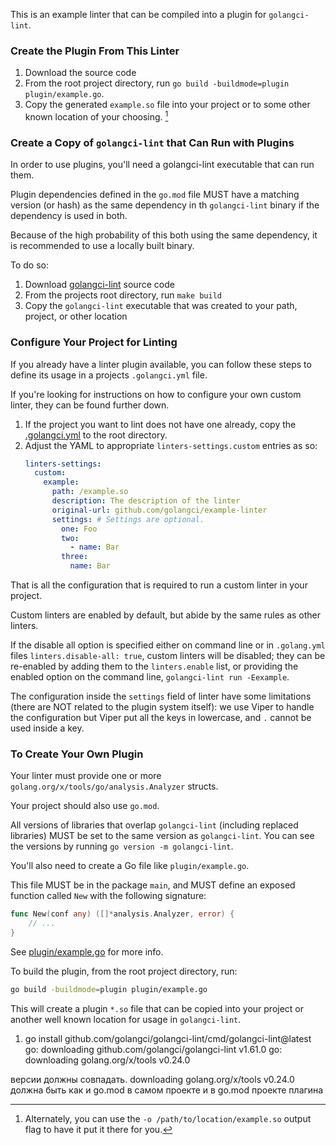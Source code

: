 This is an example linter that can be compiled into a plugin for `golangci-lint`.

### Create the Plugin From This Linter

1. Download the source code
2. From the root project directory, run `go build -buildmode=plugin plugin/example.go`.
3. Copy the generated `example.so` file into your project or to some other known location of your choosing. [^1]

### Create a Copy of `golangci-lint` that Can Run with Plugins

In order to use plugins, you'll need a golangci-lint executable that can run them.

Plugin dependencies defined in the `go.mod` file MUST have a matching version (or hash) as the same dependency in th `golangci-lint` binary if the dependency is used in both.

Because of the high probability of this both using the same dependency, it is recommended to use a locally built binary.

To do so:

1. Download [golangci-lint](https://github.com/golangci/golangci-lint) source code
2. From the projects root directory, run `make build`
3. Copy the `golangci-lint` executable that was created to your path, project, or other location

### Configure Your Project for Linting

If you already have a linter plugin available, you can follow these steps to define its usage in a projects `.golangci.yml` file.

If you're looking for instructions on how to configure your own custom linter, they can be found further down.

1. If the project you want to lint does not have one already, copy the [.golangci.yml](https://github.com/golangci/golangci-lint/blob/master/.golangci.yml) to the root directory.
2. Adjust the YAML to appropriate `linters-settings.custom` entries as so:
    ```yaml
    linters-settings:
      custom:
        example:
          path: /example.so
          description: The description of the linter
          original-url: github.com/golangci/example-linter
          settings: # Settings are optional.
            one: Foo
            two:
              - name: Bar
            three:
              name: Bar
    ```

That is all the configuration that is required to run a custom linter in your project.

Custom linters are enabled by default, but abide by the same rules as other linters.

If the disable all option is specified either on command line or in `.golang.yml` files `linters.disable-all: true`, custom linters will be disabled;
they can be re-enabled by adding them to the `linters.enable` list,
or providing the enabled option on the command line, `golangci-lint run -Eexample`.

The configuration inside the `settings` field of linter have some limitations (there are NOT related to the plugin system itself):
we use Viper to handle the configuration but Viper put all the keys in lowercase, and `.` cannot be used inside a key.

### To Create Your Own Plugin

Your linter must provide one or more `golang.org/x/tools/go/analysis.Analyzer` structs.

Your project should also use `go.mod`.

All versions of libraries that overlap `golangci-lint` (including replaced libraries) MUST be set to the same version as `golangci-lint`.
You can see the versions by running `go version -m golangci-lint`.

You'll also need to create a Go file like `plugin/example.go`.

This file MUST be in the package `main`, and MUST define an exposed function called `New` with the following signature:
```go
func New(conf any) ([]*analysis.Analyzer, error) {
	// ...
}
```

See [plugin/example.go](https://github.com/golangci/example-plugin-linter/blob/master/plugin/example.go) for more info.

To build the plugin, from the root project directory, run:
```bash
go build -buildmode=plugin plugin/example.go
```

This will create a plugin `*.so` file that can be copied into your project or another well known location for usage in `golangci-lint`.

[^1]: Alternately, you can use the `-o /path/to/location/example.so` output flag to have it put it there for you.




1) go install github.com/golangci/golangci-lint/cmd/golangci-lint@latest
   go: downloading github.com/golangci/golangci-lint v1.61.0
   go: downloading golang.org/x/tools v0.24.0


версии должны совпадать. downloading golang.org/x/tools v0.24.0 должна быть как  и go.mod в самом проекте и в go.mod проекте плагина